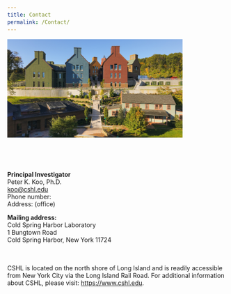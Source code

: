 ```yaml
---
title: Contact
permalink: /Contact/
---
```


<div class="col6 center">
	<img class='img-responsive center-block' src="/images/contacts/cshl4.jpg" width="80%" height="80%"/>
 <span style="display: block; margin-bottom: 1em"></span>
      <span style="display: block; margin-bottom: 3em"></span>
</div>
<br>

<b>Principal Investigator</b><br>
Peter K. Koo, Ph.D.<br>
koo@cshl.edu<br>
Phone number: <br>
Address: (office)<br>

<b>Mailing address:</b><br>
Cold Spring Harbor Laboratory<br>
1 Bungtown Road <br>
Cold Spring Harbor, New York 11724<br>
<br>
<br>

CSHL is located on the north shore of Long Island and is readily accessible from New York City via the Long Island Rail Road. For additional information about CSHL, please visit: https://www.cshl.edu.
<br>
<br>
<br>


